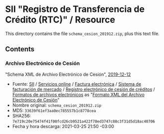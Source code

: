 # SII "Registro de Transferencia de Crédito (RTC)" / Resource

This directory contains the file `schema_cesion_201912.zip`, plus this text file.


## Contents


### Archivo Electrónico de Cesión

"Schema XML de Archivo Electrónico de Cesión",
[2019-12-12](2019-12-12-schema_cesion.zip)

- Fuente: [SII](https://www.sii.cl)
  / [Servicios online](https://www.sii.cl/servicios_online/index.html)
  / [Factura electrónica](https://www.sii.cl/servicios_online/1039-.html)
  / [Sistema de facturación de mercado](https://www.sii.cl/servicios_online/1039-1184.html)
  / [Registro electrónico de cesión de créditos](https://palena.sii.cl/rtc/RTC/RTCMenu.html)
  / [Formatos de archivos electrónicos](https://www.sii.cl/factura_electronica/form_ele.htm)
  as
  "[Formato XML del Archivo Electrónico de Cesión](https://www.sii.cl/factura_electronica/schema_cesion_201912.zip)"
- Nombre original: `schema_cesion_201912.zip`
- MD5: `33639f61ef3aa0ec785557b1c8778cea`
- SHA256: `7e719c20e75474f41f00fcd26cb9521a422f78ed3747c88c3f31d5d18ac40706`
- Fecha y hora descarga: 2021-03-25 21:50 -03:00
